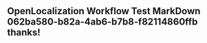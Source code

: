 <properties
ms.topic="hero-topic"
ms.test1="hero-topic"
ms.test2="test"/>

## OpenLocalization Workflow Test MarkDown 062ba580-b82a-4ab6-b7b8-f82114860ffb thanks!
